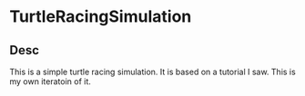 # TurtleRacingSimulation
## Desc
This is a simple turtle racing simulation. It is based on a tutorial I saw. This is my own iteratoin of it.
